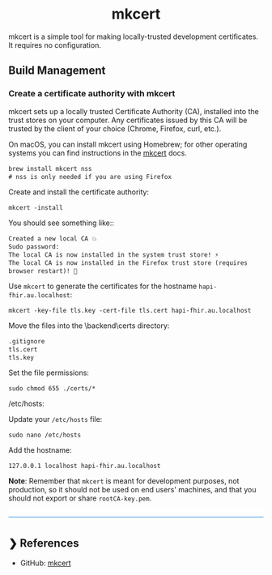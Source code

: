 <h1 align="center">mkcert</h1>

mkcert is a simple tool for making locally-trusted development certificates. It requires no configuration.

## Build Management

### Create a certificate authority with mkcert

mkcert sets up a locally trusted Certificate Authority (CA), installed into the trust stores on your computer. 
Any certificates issued by this CA will be trusted by the client of your choice (Chrome, Firefox, curl, etc.).

On macOS, you can install mkcert using Homebrew; for other operating systems you can find instructions in the 
[mkcert](https://github.com/FiloSottile/mkcert) docs.

```
brew install mkcert nss
# nss is only needed if you are using Firefox
```

Create and install the certificate authority:

```
mkcert -install
```

You should see something like::

```
Created a new local CA 💥
Sudo password:
The local CA is now installed in the system trust store! ⚡️
The local CA is now installed in the Firefox trust store (requires browser restart)! 🦊
```

Use `mkcert` to generate the certificates for the hostname `hapi-fhir.au.localhost`:

```
mkcert -key-file tls.key -cert-file tls.cert hapi-fhir.au.localhost
```

Move the files into the \backend\certs directory:

```
.gitignore
tls.cert
tls.key
```

Set the file permissions:

```
sudo chmod 655 ./certs/*
```

/etc/hosts:

Update your `/etc/hosts` file:

```
sudo nano /etc/hosts
```

Add the hostname:

```
127.0.0.1 localhost hapi-fhir.au.localhost
```

**Note**: Remember that `mkcert` is meant for development purposes, not production, so it should not be used on end 
users' machines, and that you should not export or share `rootCA-key.pem`.

![divider](./divider.png)

## ❯ References

* GitHub: [mkcert](https://github.com/FiloSottile/mkcert)
